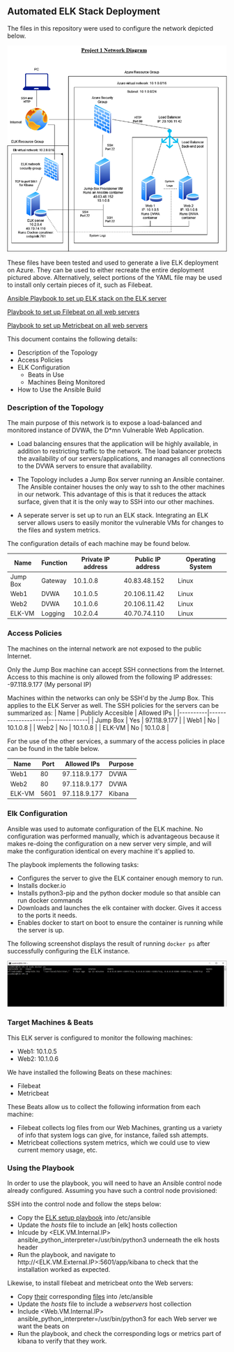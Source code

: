 ## Automated ELK Stack Deployment

The files in this repository were used to configure the network depicted below.

![alt text](/Diagrams/Network-Diagram-2-ELK.png "ELK-Network-Diagram")

These files have been tested and used to generate a live ELK deployment on Azure. They can be used to either recreate the entire deployment pictured above. Alternatively, select portions of the YAML file may be used to install only certain pieces of it, such as Filebeat.

  [Ansible Playbook to set up ELK stack on the ELK server](/Ansible/elk-setup.yml)
  
  [ Playbook to set up Filebeat on all web servers](/Ansible/filebeat-playbook.yml)
  
  [Playbook to set up Metricbeat on all web servers](/Ansible/metricbeat-playbook.yml)
  

This document contains the following details:
- Description of the Topology
- Access Policies
- ELK Configuration
  - Beats in Use
  - Machines Being Monitored
- How to Use the Ansible Build


### Description of the Topology

The main purpose of this network is to expose a load-balanced and monitored instance of DVWA, the D*mn Vulnerable Web Application.

- Load balancing ensures that the application will be highly available, in addition to restricting traffic to the network.
The load balancer protects the availability of our servers/applications, and manages all connections to the DVWA servers to ensure that availability. 

- The Topology includes a Jump Box server running an Ansible container. The Ansible container houses the only way to ssh to the other machines in our network. This advantage of this is that it reduces the attack surface, given that it is the only way to SSH into our other machines.

- A seperate server is set up to run an ELK stack. Integrating an ELK server allows users to easily monitor the vulnerable VMs for changes to the files and system metrics.

The configuration details of each machine may be found below.


| Name     | Function | Private IP address | Public IP address | Operating System |
|----------|----------|--------------------|-------------------|------------------|
| Jump Box | Gateway  | 10.1.0.8           | 40.83.48.152      | Linux            |
| Web1     | DVWA     | 10.1.0.5           | 20.106.11.42      | Linux            |
| Web2     | DVWA     | 10.1.0.6           | 20.106.11.42      | Linux            |
| ELK-VM   | Logging  | 10.2.0.4           | 40.70.74.110      | Linux            |

### Access Policies

The machines on the internal network are not exposed to the public Internet. 

Only the Jump Box machine can accept SSH connections from the Internet. Access to this machine is only allowed from the following IP addresses:
-97.118.9.177 (My personal IP)

Machines within the networks can only be SSH'd by the Jump Box. This applies to the ELK Server as well. The SSH policies for the servers can be summarized as:
| Name     | Publicly Accesible | Allowed IPs  |
|----------|--------------------|--------------|
| Jump Box | Yes                | 97.118.9.177 |
| Web1     | No                 | 10.1.0.8     |
| Web2     | No                 | 10.1.0.8     |
| ELK-VM   | No                 | 10.1.0.8     |



For the use of the other services, a summary of the access policies in place can be found in the table below.

| Name   | Port | Allowed IPs  | Purpose |
|--------|------|--------------|---------|
| Web1   | 80   | 97.118.9.177 | DVWA    |
| Web2   | 80   | 97.118.9.177 | DVWA    |
| ELK-VM | 5601 | 97.118.9.177 | Kibana  |

### Elk Configuration

Ansible was used to automate configuration of the ELK machine. No configuration was performed manually, which is advantageous because it makes re-doing the configuration on a new server very simple, and will make the configuration identical on every machine it's applied to.

The playbook implements the following tasks:
- Configures the server to give the ELK container enough memory to run.
- Installs docker.io
- Installs python3-pip and the python docker module so that ansible can run docker commands
- Downloads and launches the elk container with docker. Gives it access to the ports it needs.
- Enables docker to start on boot to ensure the container is running while the server is up.

The following screenshot displays the result of running `docker ps` after successfully configuring the ELK instance.

![docker ps](Diagrams/elk-status.PNG)

### Target Machines & Beats
This ELK server is configured to monitor the following machines:
- Web1: 10.1.0.5
- Web2: 10.1.0.6

We have installed the following Beats on these machines:
- Filebeat
- Metricbeat

These Beats allow us to collect the following information from each machine:
- Filebeat collects log files from our Web Machines, granting us a variety of info that system logs can give, for instance, failed ssh attempts.
- Metricbeat collections system metrics, which we could use to view current memory usage, etc.

### Using the Playbook
In order to use the playbook, you will need to have an Ansible control node already configured. Assuming you have such a control node provisioned: 

SSH into the control node and follow the steps below:
- Copy the [ELK setup playbook](/Ansible/elk-setup.yml) into /etc/ansible
- Update the *hosts* file to include an [elk] hosts collection
- Inlcude by <ELK.VM.Internal.IP> ansible_python_interpreter=/usr/bin/python3 underneath the elk hosts header
- Run the playbook, and navigate to http://<ELK.VM.External.IP>:5601/app/kibana to check that the installation worked as expected.

Likewise, to install filebeat and metricbeat onto the Web servers:
- Copy [their](/Ansible/filebeat-playbook.yml) corresponding [files](/Ansible/metricbeat-playbook.yml) into /etc/ansible
- Update the *hosts* file to include a *webservers* host collection
- Include <Web.VM.Internal.IP> ansible_python_interpreter=/usr/bin/python3 for each Web server we want the beats on
- Run the playbook, and check the corresponding logs or metrics part of kibana to verify that they work.


